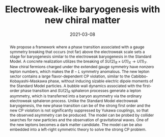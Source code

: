---
title: "Electroweak-like baryogenesis with new chiral matter"
authors:
- Kohei Fujikura
- Keisuke Harigaya
- Yuichiro Nakai
- admin
date: "2021-03-08"
doi: "10.1007/JHEP07(2021)224"

# Schedule page publish date (NOT publication's date).
publishDate: "2021-07-29"

# Publication type.
# Legend: 0 = Uncategorized; 1 = Conference paper; 2 = Journal article;
# 3 = Preprint / Working Paper; 4 = Report; 5 = Book; 6 = Book section;
# 7 = Thesis; 8 = Patent
publication_types: ["2"]

# Publication name and optional abbreviated publication name.
publication: "Journal of High Energy Physics"
publication_short: "JHEP"

abstract:  We propose a framework where a phase transition associated with a gauge symmetry breaking that
  occurs (not far) above the electroweak scale sets a stage for baryogenesis
  similar to the electroweak baryogenesis in the Standard Model.
  A concrete realization utilizes the breaking of $SU(2)_R \times U(1)_X \rightarrow U(1)_Y$.
  New chiral fermions charged under the extended gauge symmetry have nonzero lepton numbers,
  which makes the $B-L$ symmetry anomalous.
  The new lepton sector contains a large flavor-dependent CP violation, similar to the
  Cabibbo-Kobayashi-Maskawa phase, without inducing sizable electric dipole moments of the Standard Model particles.
  A bubble wall dynamics associated with the first-order phase transition and $SU(2)_R$ sphaleron processes
  generate a lepton asymmetry, which is transferred into a baryon asymmetry via the ordinary electroweak sphaleron process.
  Unlike the Standard Model electroweak baryogenesis, the new phase transition can be of the strong first order
  and the new CP violation is not significantly suppressed by Yukawa couplings,
  so that the observed asymmetry can be produced. 
  The model can be probed by collider searches for new particles and the observation of gravitational waves.
  One of the new leptons becomes a dark matter candidate.
  The model can be also embedded into a left-right symmetric theory to solve the strong CP problem.

# Summary. An optional shortened abstract.
summary: It has been known the electroweak baryogenesis (EWBG) in the minimal SM is suppressed by the large damping rate of the quark quasiparticle in the thermal plasma, due to the strong QCD interaction. Old literatures proposed a possibility that lepton scattering may be capable of generating enough baryon asymmetry since the damping rate could be much smaller. Is this really the case? This paper proposes a model that mimic the SM quark sector with chiral leptons. We investigate the thermodynamics in detail and concluded that it could be only marginally OK to generate the baryon asymmetry from a lepton sector with CKM-like structure.

tags:
- electroweak phase transition
- CKM matrix
- electroweak baryogenesis
- baryogenesis
- non-local baryogenesis
- EDM
- atomic EDM
- quasiparticle
featured: true

links:
- name: arXiv
  url: https://arxiv.org/abs/2103.05005
url_pdf: https://arxiv.org/pdf/2103.05005.pdf
# url_code: 'https://github.com/wowchemy/wowchemy-hugo-themes'
# url_dataset: '#'
# url_poster: '#'
# url_project: ''
# url_slides: ''
# url_source: ''
# url_video: '#'

# Featured image
# To use, add an image named `featured.jpg/png` to your page's folder. 
image:
  # caption: 'Image credit: [**Unsplash**](https://unsplash.com/photos/s9CC2SKySJM)'
  focal_point: ""
  preview_only: true

# Associated Projects (optional).
#   Associate this publication with one or more of your projects.
#   Simply enter your project's folder or file name without extension.
#   E.g. `internal-project` references `content/project/internal-project/index.md`.
#   Otherwise, set `projects: []`.
projects:
- EWBG

share: false
# Slides (optional).
#   Associate this publication with Markdown slides.
#   Simply enter your slide deck's filename without extension.
#   E.g. `slides: "example"` references `content/slides/example/index.md`.
#   Otherwise, set `slides: ""`.
# slides: example
---